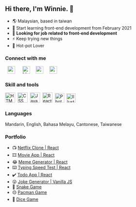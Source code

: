 ## Hi there, I'm Winnie. 👋

- 🌎 Malaysian, based in taiwan
- 🌱 Start learning front-end development from February 2021
- 🔨 **Looking for job related to front-end development**
- ⚡ Keep trying new things
- 🍲 Hot-pot Lover 

### Connect with me
&nbsp;&nbsp;<a href="mailto:winnieong0609@gmail.com"><img alt="medium" width="25" src="https://user-images.githubusercontent.com/49323767/116335304-3c040300-a809-11eb-9398-229b60be6812.png"></a>&nbsp;&nbsp;&nbsp;&nbsp;&nbsp;
<a href="/"><img alt="blog" width="25" src="https://user-images.githubusercontent.com/49323767/116332621-b2eacd00-a804-11eb-938f-491b553975f5.png"></a>&nbsp;&nbsp;&nbsp;&nbsp;
<a href="https://codepen.io/huiniong"><img alt="codepen" width="25" src="https://user-images.githubusercontent.com/49323767/116332628-b41bfa00-a804-11eb-9a3d-68c360bba813.png"></a>&nbsp;&nbsp;&nbsp;&nbsp;
<a href="https://medium.com/huini"><img alt="medium" width="25" src="https://user-images.githubusercontent.com/49323767/116332626-b3836380-a804-11eb-84fe-67bd644423c0.png"></a>

### Skill and tools
<img alt="HTML 5" width="33" src="https://user-images.githubusercontent.com/49323767/116334207-68b71b00-a807-11eb-8ba1-0bfd9315fe8f.png">&nbsp;&nbsp;<img alt="CSS" width="33" src="https://user-images.githubusercontent.com/49323767/116334209-694fb180-a807-11eb-81b1-d135ecc3adf6.png">&nbsp;&nbsp;<img alt="JavaScript" width="33" src="https://user-images.githubusercontent.com/49323767/116334187-60f77680-a807-11eb-8667-4a0a4737605a.png">&nbsp;&nbsp;<img alt="React JS" width="33" src="https://user-images.githubusercontent.com/49323767/116334204-6785ee00-a807-11eb-9717-da44cff9e9cd.png">&nbsp;&nbsp;<img alt="Photoshop" width="31" src="https://user-images.githubusercontent.com/49323767/116334750-4eca0800-a808-11eb-9a5b-9c104a432660.png">&nbsp;&nbsp;<img alt="Illustrator" width="30" src="https://user-images.githubusercontent.com/49323767/116334666-2e9a4900-a808-11eb-8126-70eaf8f2cefd.png">&nbsp;&nbsp;

### Languages
Mandarin, English, Bahasa Melayu, Cantonese, Taiwanese

### Portfolio
 * 📺 [Netflix Clone | React](https://github.com/Winnie0609/netflix-clone-react)  
 * 🎞️ [Movie App | React](https://github.com/Winnie0609/movie-app)  
 * 😂 [Meme Generator | React](https://github.com/Winnie0609/meme-generator)  
 * ⌨️ [Typing Speed Test | React](https://github.com/Winnie0609/speed-test-app)  
 * ✔️ [Todo App | React](https://github.com/Winnie0609/todo-app)  
 * 😜 [Joke Generator | Vanilla JS](https://github.com/Winnie0609/joke-generator)  
 * 🐍 [Snake Game](https://github.com/Winnie0609/snake-game)  
 * 🟡 [Pacman Game](https://github.com/Winnie0609/pacman-game)  
 * 🎲 [Dice Game](https://github.com/Winnie0609/dice-game)  

<!--
**Winnie0609/winnie0609** is a ✨ _special_ ✨ repository because its `README.md` (this file) appears on your GitHub profile.

- 🔭 I’m currently working on ...
- 🌱 I’m currently learning ...
- 👯 I’m looking to collaborate on ...
- 🤔 I’m looking for help with ...
- 💬 Ask me about ...
- 📫 How to reach me: ...
- 😄 Pronouns: ...
- ⚡ Fun fact: ...
-->

